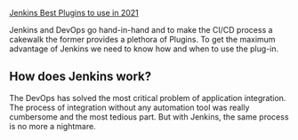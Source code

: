 [Jenkins Best Plugins to use in 2021](https://medium.com/devopscurry/devops-2021-the-best-jenkins-plugins-to-have-in-2021-b015189a19b5)

Jenkins and DevOps go hand-in-hand and to make the CI/CD process a cakewalk the former provides a plethora of Plugins. To get the maximum advantage of Jenkins we need to know how and when to use the plug-in.
## How does Jenkins work?
The DevOps has solved the most critical problem of application integration. The process of integration without any automation tool was really cumbersome and the most tedious part. But with Jenkins, the same process is no more a nightmare.